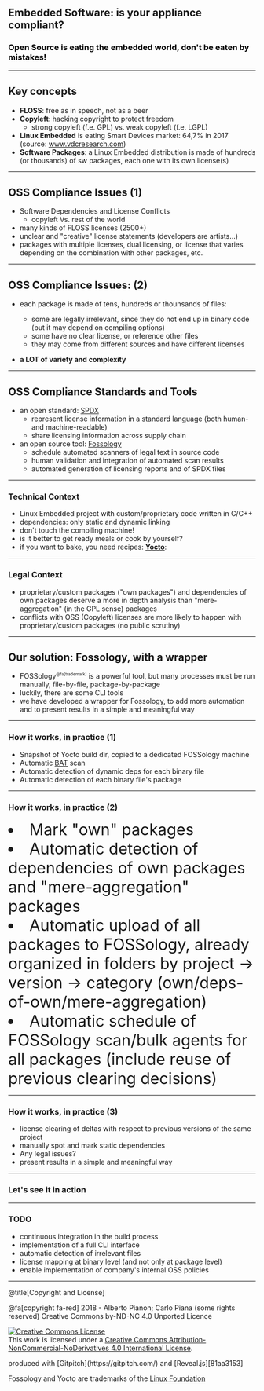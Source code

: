 
## Embedded Software: is your appliance compliant? 

<h3 style="color: black;"> Open Source is eating the embedded world, don't be eaten by mistakes!</h3>

---

## Key concepts

- **FLOSS**: free as in speech, not as a beer
- **Copyleft**: hacking copyright to protect freedom
    - strong copyleft (f.e. GPL) vs. weak copyleft (f.e. LGPL)
- **Linux Embedded** is eating Smart Devices market: 64,7% in 2017 (source: www.vdcresearch.com)
- **Software Packages**: a Linux Embedded distribution is made of hundreds (or thousands) of sw packages, each one with its own license(s) 
    
---

## OSS Compliance Issues (1)

- Software Dependencies and License Conflicts
    - copyleft Vs. rest of the world
- many kinds of FLOSS licenses (2500+)
- unclear and "creative" license statements (developers are artists...)
- packages with multiple licenses, dual licensing, or license that varies depending on the combination with other packages, etc.

---

## OSS Compliance Issues: (2)

- each package is made of tens, hundreds or thounsands of files:
    - some are legally irrelevant, since they do not end up in binary code (but it may depend on compiling options) 
    - some have no clear license, or reference other files 
    - they may come from different sources and have different licenses
    
- **a LOT of variety and complexity**
 
---

## OSS Compliance Standards and Tools

- an open standard: [SPDX](https://spdx.org)
    - represent license information in a standard language (both human- and machine-readable)
    - share licensing information across supply chain
- an open source tool: [Fossology](https://www.fossology.org/features/) 
    - schedule automated scanners of legal text in source code
    - human validation and integration of automated scan results
    - automated generation of licensing reports and of SPDX files

---

### Technical Context

- Linux Embedded project with custom/proprietary code written in C/C++
- dependencies: only static and dynamic linking
- don't touch the compiling machine! 
- is it better to get ready meals or cook by yourself? 
- if you want to bake, you need recipes: [**Yocto**](https://www.yoctoproject.org/ecosystem/members/): 

---

### Legal Context

- proprietary/custom packages ("own packages") and dependencies of own packages deserve a more in depth analysis than "mere-aggregation" (in the GPL sense) packages
- conflicts with OSS (Copyleft) licenses are more likely to happen with proprietary/custom packages (no public scrutiny)

---

## Our solution: Fossology, with a wrapper 

- FOSSology<sup style="font-size: 0.6em;">@fa[trademark]</sup>  is a powerful tool, but many processes must be run manually, file-by-file, package-by-package
- luckily, there are some CLI tools
- we have developed a wrapper for Fossology, to add more automation and to present results in a simple and meaningful way

---

### How it works, in practice (1)

- Snapshot of Yocto build dir, copied to a dedicated FOSSology machine
- Automatic [BAT](http://www.binaryanalysis.org/) scan
- Automatic detection of dynamic deps for each binary file
- Automatic detection of each binary file's package

---

### How it works, in practice (2)

<li style="font-size:xx-large">Mark "own" packages</li>
<li style="font-size:xx-large">Automatic detection of dependencies of own packages and "mere-aggregation" packages</li>
<li style="font-size:xx-large">Automatic upload of all packages to FOSSology, already organized in folders by project -> version -> category (own/deps-of-own/mere-aggregation)</li>
<li style="font-size:xx-large">Automatic schedule of FOSSology scan/bulk agents for all packages (include reuse of previous clearing decisions)</li>

---

### How it works, in practice (3)

- license clearing of deltas with respect to previous versions of the same project
- manually spot and mark static dependencies
- Any legal issues?
- present results in a simple and meaningful way

---
### Let's see it in action

---
### TODO

- continuous integration in the build process
- implementation of a full CLI interface</li>
- automatic detection of irrelevant files
- license mapping at binary level (and not only at package level)
- enable implementation of company's internal OSS policies

---
@title[Copyright and License]
<div class="bottom">
@fa[copyright fa-red] 2018 - Alberto Pianon; Carlo Piana (some rights reserved)   
Creative Commons by-ND-NC 4.0 Unported Licence

<a rel="license" href="http://creativecommons.org/licenses/by-nc-nd/4.0/"><img alt="Creative Commons License" style="border-width:0" src="https://i.creativecommons.org/l/by-nc-nd/4.0/88x31.png" /></a><br />This work is licensed under a <a rel="license" href="http://creativecommons.org/licenses/by-nc-nd/4.0/">Creative Commons Attribution-NonCommercial-NoDerivatives 4.0 International License</a>.

<p>produced with [Gitpitch](https://gitpitch.com/) and [Reveal.js][81aa3153]</p>

Fossology and Yocto are trademarks of the [Linux Foundation](https://www.linuxfoundation.org/)


</div>

  [81aa3153]: https://revealjs.com/ "Reveal"
